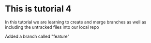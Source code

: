 # This is tutorial 4

In this tutorial we are learning to create and merge branches as well as including the untracked files into our local repo

Added a branch called "feature"